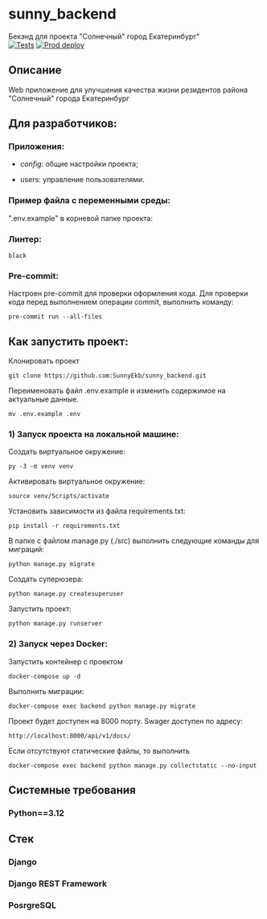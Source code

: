 # sunny_backend
Бекэнд для проекта "Солнечный" город Екатеринбург"</br>
[![Tests](https://github.com/SunnyEkb/sunny_backend/actions/workflows/sunny_ekb.yaml/badge.svg)](https://github.com/SunnyEkb/sunny_backend/actions/workflows/sunny_ekb.yaml/)
[![Prod deploy](https://github.com/SunnyEkb/sunny_backend/actions/workflows/prod_deploy.yaml/badge.svg)](https://github.com/SunnyEkb/sunny_backend/actions/workflows/prod_deploy.yaml/)

## Описание
Web приложение для улучшения качества жизни резидентов района "Солнечный" города Екатеринбург

## Для разработчиков:

### Приложения:
- _config_: общие настройки проекта;

- users: управление пользователями.

### Пример файла с переменными среды:
".env.example" в корневой папке проекта:

### Линтер:
`black`

### Pre-commit:
Настроен pre-commit для проверки оформления кода.
Для проверки кода перед выполнением операции commit, выполнить команду:

```
pre-commit run --all-files
```

## Как запустить проект:

Клонировать проект
```
git clone https://github.com:SunnyEkb/sunny_backend.git
```

Переименовать файл .env.example и изменить содержимое на актуальные данные.
```
mv .env.example .env
```

### 1) Запуск проекта на локальной машине:

Создать виртуальное окружение:
```
py -3 -m venv venv
```

Активировать виртуальное окружение:
```
source venv/Scripts/activate
```

Установить зависимости из файла requirements.txt:
```
pip install -r requirements.txt
```

В папке с файлом manage.py (./src) выполнить следующие команды для миграций:
```
python manage.py migrate
```

Создать суперюзера:
```
python manage.py createsuperuser
```

Запустить проект:
```
python manage.py runserver
```

### 2) Запуск через Docker:
Запустить контейнер c проектом
```
docker-compose up -d
```

Выполнить миграции:
```
docker-compose exec backend python manage.py migrate
```

Проект будет доступен на 8000 порту.
Swager доступен по адресу:
```
http://localhost:8000/api/v1/docs/
```

Если отсутствуют статические файлы, то выполнить
```
docker-compose exec backend python manage.py collectstatic --no-input
```

## Системные требования
### Python==3.12

## Стек
### Django
### Django REST Framework
### PosrgreSQL
